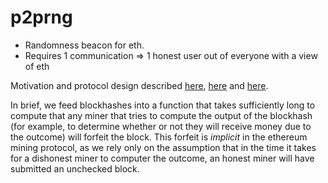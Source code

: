 # p2prng

- Randomness beacon for eth.
- Requires 1 communication => 1 honest user out of everyone with a view of eth

Motivation and protocol design described
[here](https://medium.com/@rmercer/p2prngs-teasing-randomness-from-blockchains-43a9b615a4cb),
[here](https://medium.com/@rmercer/p2prng-v2-still-teasing-randomness-from-blockchains-6d102dbab4d6)
and
[here](https://medium.com/@rmercer/p2prng-teasing-randomness-from-blockchains-v3-ffbb77cfd740).

In brief, we feed blockhashes into a function that takes sufficiently long to
compute that any miner that tries to compute the output of the blockhash (for
example, to determine whether or not they will receive money due to the
outcome) will forfeit the block. This forfeit is _implicit_ in the ethereum
mining protocol, as we rely only on the assumption that in the time it takes
for a dishonest miner to computer the outcome, an honest miner will have
submitted an unchecked block.
